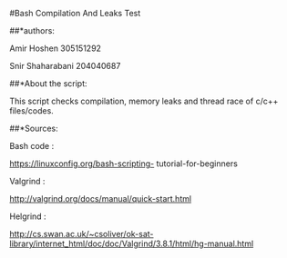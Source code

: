 #Bash Compilation And Leaks Test


##*authors:

Amir Hoshen 305151292

Snir Shaharabani 204040687


##*About the script:

This script checks compilation, memory leaks and thread race of c/c++ files/codes.


##*Sources:

Bash code :

https://linuxconfig.org/bash-scripting-   tutorial-for-beginners

Valgrind :

http://valgrind.org/docs/manual/quick-start.html

Helgrind :

http://cs.swan.ac.uk/~csoliver/ok-sat-library/internet_html/doc/doc/Valgrind/3.8.1/html/hg-manual.html


